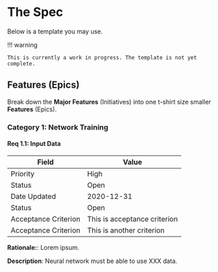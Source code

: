 # The Spec

Below is a template you may use.

!!! warning

    This is currently a work in progress. The template is not yet complete.

## Features (Epics)

Break down the **Major Features** (Initiatives) into one t-shirt size smaller **Features** (Epics).

### Category 1: Network Training

#### Req 1.1: Input Data

| Field                | Value                        |
| -------------------- | ---------------------------- |
| Priority             | High                         |
| Status               | Open                         |
| Date Updated         | 2020-12-31                   |
| Status               | Open                         |
| Acceptance Criterion | This is acceptance criterion |
| Acceptance Criterion | This is another criterion    |

**Rationale:**: Lorem ipsum.

**Description**: Neural network must be able to use XXX data.

